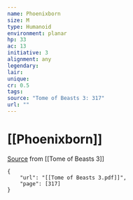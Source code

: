 ```yaml
---
name: Phoenixborn
size: M
type: Humanoid
environment: planar
hp: 33
ac: 13
initiative: 3
alignment: any
legendary: 
lair: 
unique: 
cr: 0.5
tags: 
source: "Tome of Beasts 3: 317"
url: ""
---
```

# [[Phoenixborn]]

[Source](zotero://open-pdf/library/items/BLGR9HVR?page=317) from [[Tome of Beasts 3]]

```pdf
{
	"url": "[[Tome of Beasts 3.pdf]]",
	"page": [317]
}
```

